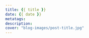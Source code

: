 ```yaml
---
title: {{ title }}
date: {{ date }}
metatags:
description:
cover: "blog-images/post-title.jpg"
---
```

